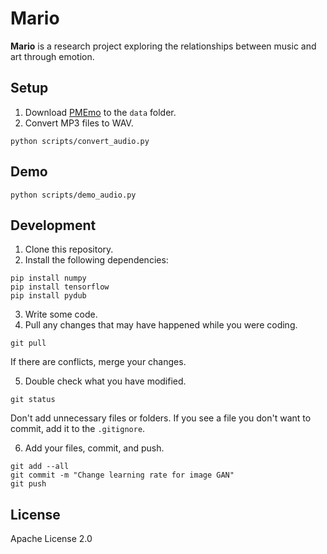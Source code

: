 # Mario

**Mario** is a research project exploring the relationships between music and
art through emotion.

## Setup

1. Download [PMEmo](http://pmemo.hellohui.cn/) to the `data` folder.
2. Convert MP3 files to WAV.
```
python scripts/convert_audio.py
```

## Demo

```
python scripts/demo_audio.py
```

## Development

1. Clone this repository.
2. Install the following dependencies:
```
pip install numpy
pip install tensorflow
pip install pydub
```
3. Write some code.
4. Pull any changes that may have happened while you were coding.
```
git pull
```
If there are conflicts, merge your changes.

5. Double check what you have modified.
```
git status
```
Don't add unnecessary files or folders. If you see a file you don't want to
commit, add it to the `.gitignore`.

6. Add your files, commit, and push.
```
git add --all
git commit -m "Change learning rate for image GAN"
git push
```

## License

Apache License 2.0
